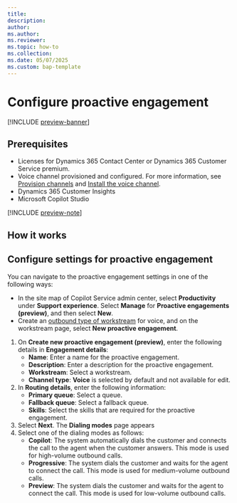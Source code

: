 ```yaml
---
title: 
description: 
author: 
ms.author: 
ms.reviewer: 
ms.topic: how-to
ms.collection: 
ms.date: 05/07/2025
ms.custom: bap-template
---
```


# Configure proactive engagement

[!INCLUDE [preview-banner](~/../shared-content/shared/preview-includes/preview-banner.md)]



## Prerequisites


- Licenses for Dynamics 365 Contact Center or Dynamics 365 Customer Service premium.
- Voice channel provisioned and configured. For more information, see [Provision channels](../implement/provision-channels.md) and [Install the voice channel](../implement/install-voice-channel.md).
- Dynamics 365 Customer Insights
- Microsoft Copilot Studio

[!INCLUDE [preview-note](~/../shared-content/shared/preview-includes/preview-note-d365.md)]

## How it works

## Configure settings for proactive engagement

You can navigate to the proactive engagement settings in one of the following ways:

- In the site map of Copilot Service admin center, select **Productivity** under **Support experience**. Select **Manage** for **Proactive engagements (preview)**, and then select **New**.
- Create an [outbound type of workstream](/dynamics365/customer-service/administer/create-workstreams?context=/dynamics365/contact-center/context/administer-context) for voice, and on the workstream page, select **New proactive engagement**.

1. On **Create new proactive engagement (preview)**, enter the following details in **Engagement details**:
   - **Name**: Enter a name for the proactive engagement.
   - **Description**: Enter a description for the proactive engagement.
   - **Workstream**: Select a workstream.
   - **Channel type**: **Voice** is selected by default and not available for edit.
1. In **Routing details**, enter the following information:
    - **Primary queue**: Select a queue. 
    - **Fallback queue**: Select a fallback queue.
    - **Skills**: Select the skills that are required for the proactive engagement.
1. Select **Next**. The **Dialing modes** page appears
1. Select one of the dialing modes as follows:
   - **Copilot**: The system automatically dials the customer and connects the call to the agent when the customer answers. This mode is used for high-volume outbound calls.
   - **Progressive**: The system dials the customer and waits for the agent to connect the call. This mode is used for medium-volume outbound calls.
   - **Preview**: The system dials the customer and waits for the agent to connect the call. This mode is used for low-volume outbound calls.

